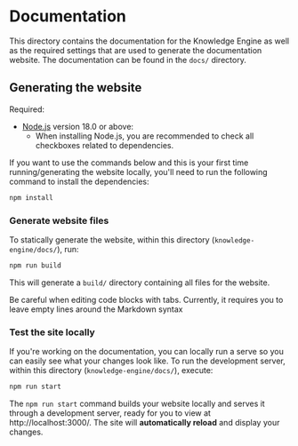 # Documentation

This directory contains the documentation for the Knowledge Engine as well as the required settings that are used to generate the documentation website.
The documentation can be found in the `docs/` directory.


## Generating the website

Required:
- [Node.js](https://nodejs.org/en/download/) version 18.0 or above:
  - When installing Node.js, you are recommended to check all checkboxes related to dependencies.
 
If you want to use the commands below and this is your first time running/generating the website locally, you'll need to run the following command to install the dependencies:
```bash
npm install
```

### Generate website files
To statically generate the website, within this directory (`knowledge-engine/docs/`), run:
```bash
npm run build
```
This will generate a `build/` directory containing all files for the website.

Be careful when editing code blocks with tabs.
Currently, it requires you to leave empty lines around the Markdown syntax



### Test the site locally

If you're working on the documentation, you can locally run a serve so you can easily see what your changes look like.
To run the development server, within this directory (`knowledge-engine/docs/`), execute:
```bash
npm run start
```

The `npm run start` command builds your website locally and serves it through a development server, ready for you to view at http://localhost:3000/.
The site will **automatically reload** and display your changes.
